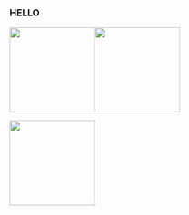 ### HELLO
<img height="150px" src="https://github-readme-stats.vercel.app/api/top-langs/?username=Erick-hora&layout=compact&langs_count=7&theme=dark"><img height="150pxx" src="https://github-readme-stats.vercel.app/api?username=Erick-hora&show_icons=true&theme=dark"/>

<img height="150px" src="https://github.com/seu-usuario/Erick-hora/Erick-hora/blob/main/dist/github-snake.svg)">

